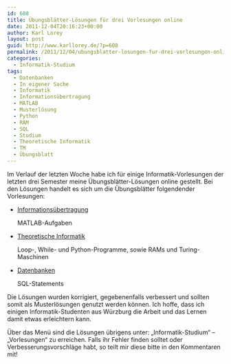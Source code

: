 ```yaml
---
id: 608
title: Übungsblätter-Lösungen für drei Vorlesungen online
date: 2011-12-04T20:16:23+00:00
author: Karl Lorey
layout: post
guid: http://www.karllorey.de/?p=608
permalink: /2011/12/04/ubungsblatter-losungen-fur-drei-vorlesungen-online/
categories:
  - Informatik-Studium
tags:
  - Datenbanken
  - In eigener Sache
  - Informatik
  - Informationsübertragung
  - MATLAB
  - Musterlösung
  - Python
  - RAM
  - SQL
  - Studium
  - Theoretische Informatik
  - TM
  - Übungsblatt
---
```

Im Verlauf der letzten Woche habe ich für einige Informatik-Vorlesungen der letzten drei Semester meine Übungsblätter-Lösungen online gestellt. Bei den Lösungen handelt es sich um die Übungsblätter folgendender Vorlesungen:

  * [Informationsübertragung](http://www.karllorey.de/informatik-studium/vorlesungen/informationsubertragung/ "Informationsübertragung")
  
    MATLAB-Aufgaben
  * [Theoretische Informatik](http://www.karllorey.de/informatik-studium/vorlesungen/theoretische-informatik/ "Theoretische Informatik")
  
    Loop-, While- und Python-Programme, sowie RAMs und Turing-Maschinen
  * [Datenbanken](http://www.karllorey.de/informatik-studium/vorlesungen/datenbanken/ "Datenbanken")
  
    SQL-Statements

Die Lösungen wurden korrigiert, gegebenenfalls verbessert und sollten somit als Musterlösungen genutzt werden können. Ich hoffe, dass ich einigen Informatik-Studenten aus Würzburg die Arbeit und das Lernen damit etwas erleichtern kann.

Über das Menü sind die Lösungen übrigens unter: &#8222;Informatik-Studium&#8220; &#8211; &#8222;Vorlesungen&#8220; zu erreichen. Falls ihr Fehler finden solltet oder Verbesserungsvorschläge habt, so teilt mir diese bitte in den Kommentaren mit!